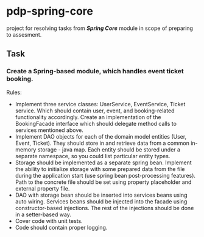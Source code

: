 # pdp-spring-core

project for resolving tasks from _**Spring Core**_ module in scope of preparing to assesment.

## Task
### Create a Spring-based module, which handles event ticket booking. 

Rules:
- Implement three service classes: UserService, EventService, Ticket service.
Which should contain user, event, and booking-related functionality accordingly. Create an implementation of the BookingFacade interface which should delegate method calls to services mentioned above.
- Implement DAO objects for each of the domain model entities (User, Event, Ticket). They should store in and retrieve data from a common in-memory storage - java map. Each entity should be stored under a separate namespace, so you could list particular entity types.
- Storage should be implemented as a separate spring bean. Implement the ability to initialize storage with some prepared data from the file during the application start (use spring bean post-processing features). Path to the concrete file should be set using property placeholder and external property file.
- DAO with storage bean should be inserted into services beans using auto wiring. Services beans should be injected into the facade using constructor-based injections. The rest of the injections should be done in a setter-based way.
- Cover code with unit tests.
- Code should contain proper logging.
